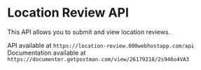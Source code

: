 # Location Review API

This API allows you to submit and view location reviews.

API available at `https://location-review.000webhostapp.com/api`
Documentation available at `https://documenter.getpostman.com/view/26179218/2s946o4VA3`
